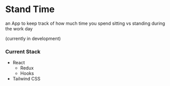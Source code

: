 # Stand Time

an App to keep track of how much time you spend sitting vs standing during the work day

(currently in development)

### Current Stack

- React
  - Redux
  - Hooks
- Tailwind CSS
